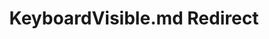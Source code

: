 ---
title: KeyboardVisible.md Redirect
redirect_to: /Pages/StereoKit/Platform/KeyboardVisible.html
---